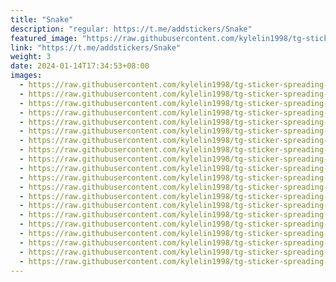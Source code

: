 ```yaml
---
title: "Snake"
description: "regular: https://t.me/addstickers/Snake"
featured_image: "https://raw.githubusercontent.com/kylelin1998/tg-sticker-spreading-worldwide-images/main/img/d755cfb8-dc98-4fbc-b4a6-0ce15f34f10a.jpg"
link: "https://t.me/addstickers/Snake"
weight: 3
date: 2024-01-14T17:34:53+08:00
images:
  - https://raw.githubusercontent.com/kylelin1998/tg-sticker-spreading-worldwide-images/main/img/d755cfb8-dc98-4fbc-b4a6-0ce15f34f10a.jpg
  - https://raw.githubusercontent.com/kylelin1998/tg-sticker-spreading-worldwide-images/main/img/ce9f6db3-5889-412a-86aa-2b9f318a8edc.jpg
  - https://raw.githubusercontent.com/kylelin1998/tg-sticker-spreading-worldwide-images/main/img/2c3689fc-d6b5-419f-93d8-dd7a7bca8787.jpg
  - https://raw.githubusercontent.com/kylelin1998/tg-sticker-spreading-worldwide-images/main/img/5799fbb6-eb93-4930-81bd-a163e9c801a1.jpg
  - https://raw.githubusercontent.com/kylelin1998/tg-sticker-spreading-worldwide-images/main/img/fe869425-90af-44ec-ab0e-020b92706fbb.jpg
  - https://raw.githubusercontent.com/kylelin1998/tg-sticker-spreading-worldwide-images/main/img/27c7c483-ed53-4a57-85db-6eacb9031268.jpg
  - https://raw.githubusercontent.com/kylelin1998/tg-sticker-spreading-worldwide-images/main/img/cd66269d-2759-482b-9de7-877ecae7b83d.jpg
  - https://raw.githubusercontent.com/kylelin1998/tg-sticker-spreading-worldwide-images/main/img/6ba275ef-7b69-4ce8-807c-39020656fa80.jpg
  - https://raw.githubusercontent.com/kylelin1998/tg-sticker-spreading-worldwide-images/main/img/a05a761f-5393-4253-bdf2-d101243b5197.jpg
  - https://raw.githubusercontent.com/kylelin1998/tg-sticker-spreading-worldwide-images/main/img/c7abc431-a01f-4c8f-8dc2-b951ad90a86f.jpg
  - https://raw.githubusercontent.com/kylelin1998/tg-sticker-spreading-worldwide-images/main/img/363563b9-1a20-40ee-b91c-c3e38dbdfaad.jpg
  - https://raw.githubusercontent.com/kylelin1998/tg-sticker-spreading-worldwide-images/main/img/6e73c667-14a3-48b5-8794-9f4cbfa6e6e5.jpg
  - https://raw.githubusercontent.com/kylelin1998/tg-sticker-spreading-worldwide-images/main/img/09400c41-f561-45ae-a7d7-e807438e4d5f.jpg
  - https://raw.githubusercontent.com/kylelin1998/tg-sticker-spreading-worldwide-images/main/img/5bdefbc8-d988-44af-98b3-6a90c4aea9b3.jpg
  - https://raw.githubusercontent.com/kylelin1998/tg-sticker-spreading-worldwide-images/main/img/ed39b916-ad47-4332-b041-97f35d0bbfce.jpg
  - https://raw.githubusercontent.com/kylelin1998/tg-sticker-spreading-worldwide-images/main/img/4e4bf42b-702b-437d-8e57-187b01ed06b2.jpg
  - https://raw.githubusercontent.com/kylelin1998/tg-sticker-spreading-worldwide-images/main/img/87dc580e-56a3-4756-83b1-089ff8e312ba.jpg
  - https://raw.githubusercontent.com/kylelin1998/tg-sticker-spreading-worldwide-images/main/img/cc123932-de60-4c07-8b54-64d8cd432a4b.jpg
  - https://raw.githubusercontent.com/kylelin1998/tg-sticker-spreading-worldwide-images/main/img/63078566-2835-4ace-9c37-1d9363a46ac3.jpg
  - https://raw.githubusercontent.com/kylelin1998/tg-sticker-spreading-worldwide-images/main/img/83bd0cd3-f21a-4ca1-92e4-e80fee6d94a3.jpg
---
```

